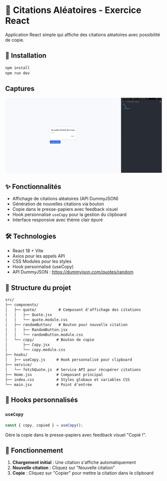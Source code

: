 # 📖 Citations Aléatoires - Exercice React

Application React simple qui affiche des citations aléatoires avec possibilité de copie.

## 🚀 Installation

```bash
npm install
npm run dev
```

## Captures 

![App Screenshot](./capture/screenshot.png)

## ✨ Fonctionnalités

- Affichage de citations aléatoires (API DummyJSON)  
- Génération de nouvelles citations via bouton
- Copie dans le presse-papiers avec feedback visuel
- Hook personnalisé `useCopy` pour la gestion du clipboard
- Interface responsive avec thème clair épuré

## 🛠️ Technologies

- React 18 + Vite
- Axios pour les appels API
- CSS Modules pour les styles
- Hook personnalisé (useCopy)
- API DummyJSON : https://dummyjson.com/quotes/random

## 📁 Structure du projet

```
src/
├── components/
│   ├── quote/          # Composant d'affichage des citations
│   │   ├── Quote.jsx
│   │   └── quote.module.css
│   ├── randomButton/   # Bouton pour nouvelle citation
│   │   ├── RandomButton.jsx
│   │   └── randomButton.module.css
│   └── copy/          # Bouton de copie
│       ├── Copy.jsx
│       └── copy.module.css
├── hooks/
│   ├── useCopy.js     # Hook personnalisé pour clipboard
├── service/
│   └── fetchQuote.js  # Service API pour récupérer citations
├── Home.jsx           # Composant principal
├── index.css          # Styles globaux et variables CSS
└── main.jsx           # Point d'entrée
```

## 🎯 Hooks personnalisés

### `useCopy`
```javascript
const { copy, copied } = useCopy();
```
Gère la copie dans le presse-papiers avec feedback visuel "Copié !".

## 🎨 Fonctionnement

1. **Chargement initial** : Une citation s'affiche automatiquement
2. **Nouvelle citation** : Cliquez sur "Nouvelle citation" 
3. **Copie** : Cliquez sur "Copier" pour mettre la citation dans le clipboard